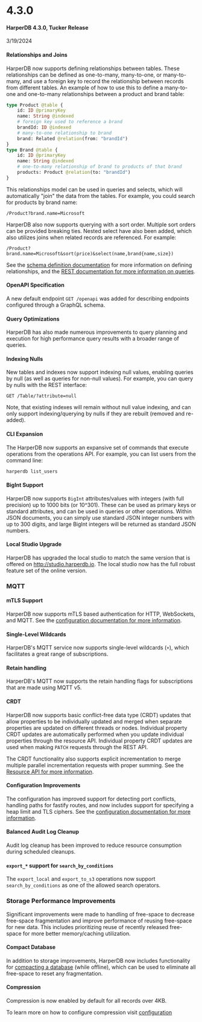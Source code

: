 # 4.3.0

#### HarperDB 4.3.0, Tucker Release

3/19/2024

#### Relationships and Joins

HarperDB now supports defining relationships between tables. These relationships can be defined as one-to-many, many-to-one, or many-to-many, and use a foreign key to record the relationship between records from different tables. An example of how to use this to define a many-to-one and one-to-many relationships between a product and brand table:

```graphql
type Product @table {
	id: ID @primaryKey
	name: String @indexed
	# foreign key used to reference a brand
	brandId: ID @indexed
	# many-to-one relationship to brand
	brand: Related @relation(from: "brandId") 
}
type Brand @table {
	id: ID @primaryKey
	name: String @indexed
	# one-to-many relationship of brand to products of that brand
	products: Product @relation(to: "brandId")
}
```

This relationships model can be used in queries and selects, which will automatically "join" the data from the tables. For example, you could search for products by brand name:

```http
/Product?brand.name=Microsoft
```

HarperDB also now supports querying with a sort order. Multiple sort orders can be provided breaking ties. Nested select have also been added, which also utilizes joins when related records are referenced. For example:

```http
/Product?brand.name=Microsoft&sort(price)&select(name,brand{name,size})
```

See the [schema definition documentation](../../../developers/applications/defining-schemas.md) for more information on defining relationships, and the [REST documentation for more information on queries](../../../developers/rest.md).

#### OpenAPI Specification

A new default endpoint `GET /openapi` was added for describing endpoints configured through a GraphQL schema.

#### Query Optimizations

HarperDB has also made numerous improvements to query planning and execution for high performance query results with a broader range of queries.

#### Indexing Nulls

New tables and indexes now support indexing null values, enabling queries by null (as well as queries for non-null values). For example, you can query by nulls with the REST interface:

```http
GET /Table/?attribute=null
```

Note, that existing indexes will remain without null value indexing, and can only support indexing/querying by nulls if they are rebuilt (removed and re-added).

#### CLI Expansion

The HarperDB now supports an expansive set of commands that execute operations from the operations API. For example, you can list users from the command line:

```bash
harperdb list_users
```

#### BigInt Support

HarperDB now supports `BigInt` attributes/values with integers (with full precision) up to 1000 bits (or 10^301). These can be used as primary keys or standard attributes, and can be used in queries or other operations. Within JSON documents, you can simply use standard JSON integer numbers with up to 300 digits, and large BigInt integers will be returned as standard JSON numbers.

#### Local Studio Upgrade

HarperDB has upgraded the local studio to match the same version that is offered on http://studio.harperdb.io. The local studio now has the full robust feature set of the online version.

### MQTT

#### mTLS Support

HarperDB now supports mTLS based authentication for HTTP, WebSockets, and MQTT. See the [configuration documentation for more information](../../../deployments/configuration.md).

#### Single-Level Wildcards

HarperDB's MQTT service now supports single-level wildcards (`+`), which facilitates a great range of subscriptions.

#### Retain handling

HarperDB's MQTT now supports the retain handling flags for subscriptions that are made using MQTT v5.

#### CRDT

HarperDB now supports basic conflict-free data type (CRDT) updates that allow properties to be individually updated and merged when separate properties are updated on different threads or nodes. Individual property CRDT updates are automatically performed when you update individual properties through the resource API. Individual property CRDT updates are used when making `PATCH` requests through the REST API.

The CRDT functionality also supports explicit incrementation to merge multiple parallel incrementation requests with proper summing. See the [Resource API for more information](../../reference/resource.md).

#### Configuration Improvements

The configuration has improved support for detecting port conflicts, handling paths for fastify routes, and now includes support for specifying a heap limit and TLS ciphers. See the [configuration documentation for more information](../../../deployments/configuration.md).

#### Balanced Audit Log Cleanup

Audit log cleanup has been improved to reduce resource consumption during scheduled cleanups.

#### `export_*` support for `search_by_conditions`

The `export_local` and `export_to_s3` operations now support `search_by_conditions` as one of the allowed search operators.

### Storage Performance Improvements

Significant improvements were made to handling of free-space to decrease free-space fragmentation and improve performance of reusing free-space for new data. This includes prioritizing reuse of recently released free-space for more better memory/caching utilization.

#### Compact Database

In addition to storage improvements, HarperDB now includes functionality for [compacting a database](../../../deployments/harper-cli.md) (while offline), which can be used to eliminate all free-space to reset any fragmentation.

#### Compression

Compression is now enabled by default for all records over 4KB.

To learn more on how to configure compression visit [configuration](https://docs.harperdb.io/docs/v/4.4/deployments/configuration)

